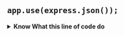 
## `app.use(express.json());`
<details>
    <summary><strong>Know What this line of code do</strong></summary>

```js

```
</details>